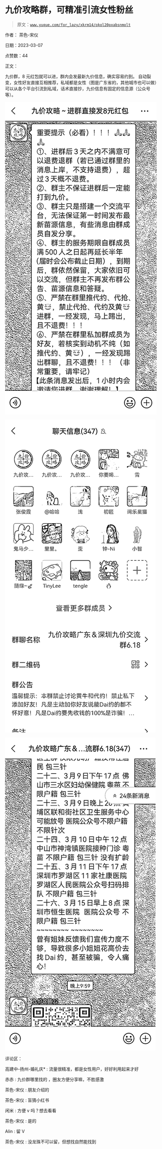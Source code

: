 # 九价攻略群，可精准引流女性粉丝

> 原文：[`www.yuque.com/for_lazy/xkrm14/okol20pxabsnmolt`](https://www.yuque.com/for_lazy/xkrm14/okol20pxabsnmolt)



作者： 茶色-宋仪 

日期：2023-03-07 

点赞数：44 

正文： 

九价群，8 元红包就可以进，群内会发最新九价信息，确实容易约到。 自动裂变，女性好友直接互相推荐，私域都是女性（图是广东省的，其他城市也可以做） 可以从各个平台引流到私域，话术直接抄，九价信息有固定的信息源（公众号等）。 

![](img/71add297cd75edadacf17f3d831f41fb.png)  

![](img/0c0a8953cf33df2869ef3f11e82571c4.png)  

![](img/3af309885ed7d57481e070977d3cf994.png)  

评论区： 

高建中-扬州-婚礼庆* : 流量很精准，都是女性用户，好好利用起来才好 

赤赤 : 九价群哪里找的 ，圈友方便分享嘛，不胜感激 

茶色-宋仪 : 朋友介绍的 

茶色-宋仪 : 盲猜小红书 

闲米 : 方便 v 吗？想去看看 

茶色-宋仪 : 是的 

Alin : 留 V 

茶色-宋仪 : 没龙珠不可以留，但想找自然能找到 

